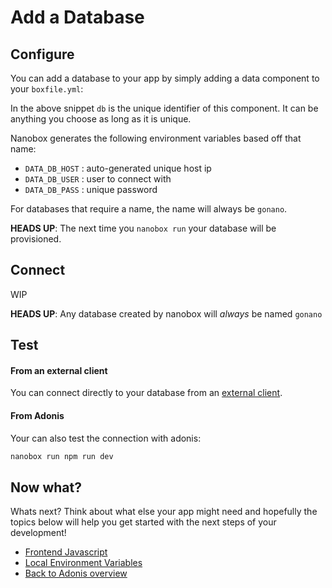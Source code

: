 # Add a Database

## Configure
You can add a database to your app by simply adding a data component to your `boxfile.yml`:

<div class="meta" data-class="snippet" data-optional-components="postgres,mysql,mongo,rethinkdb" ></div>

In the above snippet `db` is the unique identifier of this component. It can be anything you choose as long as it is unique.

Nanobox generates the following environment variables based off that name:

* `DATA_DB_HOST` : auto-generated unique host ip
* `DATA_DB_USER` : user to connect with
* `DATA_DB_PASS` : unique password

For databases that require a name, the name will always be `gonano`.

**HEADS UP**: The next time you `nanobox run` your database will be provisioned.

## Connect
WIP

**HEADS UP**: Any database created by nanobox will *always* be named `gonano`

## Test

#### From an external client
You can connect directly to your database from an <a href="https://docs.nanobox.io/data-management/managing-local-data/" target="\_blank">external client</a>.

#### From Adonis
Your can also test the connection with adonis:

```bash
nanobox run npm run dev
```

## Now what?
Whats next? Think about what else your app might need and hopefully the topics below will help you get started with the next steps of your development!

* [Frontend Javascript](/nodejs/adonis/frontend-javascript)
* [Local Environment Variables](/nodejs/adonis/local-evars)
* [Back to Adonis overview](/nodejs/adonis)

